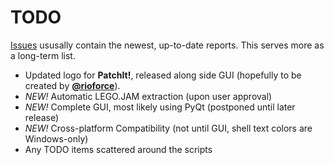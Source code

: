 TODO
====

[Issues](https://github.com/le717/PatchIt/issues) ususally contain the newest, up-to-date reports. This serves more as a long-term list.
* Updated logo for **PatchIt!**, released along side GUI (hopefully to be created by [**@rioforce**](https://github.com/rioforce)).
* *NEW!* Automatic LEGO.JAM extraction (upon user approval)
* *NEW!* Complete GUI, most likely using PyQt (postponed until later release)
* *NEW!* Cross-platform Compatibility (not until GUI, shell text colors are Windows-only)
* Any TODO items scattered around the scripts
